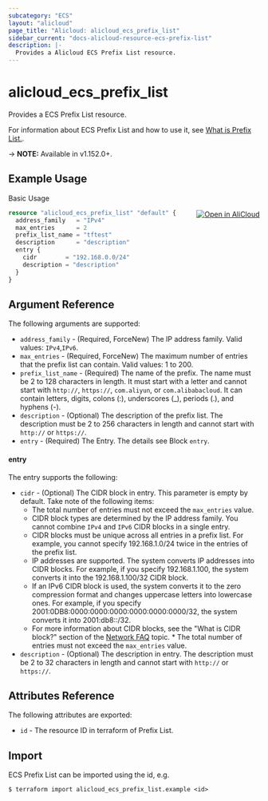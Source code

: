 ```yaml
---
subcategory: "ECS"
layout: "alicloud"
page_title: "Alicloud: alicloud_ecs_prefix_list"
sidebar_current: "docs-alicloud-resource-ecs-prefix-list"
description: |-
  Provides a Alicloud ECS Prefix List resource.
---
```


# alicloud_ecs_prefix_list

Provides a ECS Prefix List resource.

For information about ECS Prefix List and how to use it, see [What is Prefix List.](https://www.alibabacloud.com/help/en/doc-detail/207969.html).

-> **NOTE:** Available in v1.152.0+.

## Example Usage
<div class="oics-button" style="float: right;margin: 0 0 -40px 0;">
  <a href="https://api.aliyun.com/api-tools/terraform?resource=alicloud_ecs_prefix_list&exampleId=225b62c4-0ad2-cacd-1b5f-3c8e85e2598e2c6b09eb&activeTab=example&spm=docs.r.ecs_prefix_list.0.225b62c40a" target="_blank">
    <img alt="Open in AliCloud" src="https://img.alicdn.com/imgextra/i1/O1CN01hjjqXv1uYUlY56FyX_!!6000000006049-55-tps-254-36.svg" style="max-height: 44px; margin: 32px auto; max-width: 100%;">
  </a>
</div>

Basic Usage

```terraform
resource "alicloud_ecs_prefix_list" "default" {
  address_family   = "IPv4"
  max_entries      = 2
  prefix_list_name = "tftest"
  description      = "description"
  entry {
    cidr        = "192.168.0.0/24"
    description = "description"
  }
}
```

## Argument Reference

The following arguments are supported:

* `address_family` - (Required, ForceNew) The IP address family. Valid values: `IPv4`,`IPv6`.
* `max_entries` - (Required, ForceNew) The maximum number of entries that the prefix list can contain.  Valid values: 1 to 200.
* `prefix_list_name` - (Required) The name of the prefix. The name must be 2 to 128 characters in length. It must start with a letter and cannot start with `http://`, `https://`, `com.aliyun`, or `com.alibabacloud`. It can contain letters, digits, colons (:), underscores (_), periods (.), and hyphens (-).
* `description` - (Optional) The description of the prefix list. The description must be 2 to 256 characters in length and cannot start with `http://` or `https://`.
* `entry` - (Required) The Entry. The details see Block `entry`. 



#### entry
The entry supports the following:

* `cidr` - (Optional) The CIDR block in entry. This parameter is empty by default.  Take note of the following items:
  * The total number of entries must not exceed the `max_entries` value.
  * CIDR block types are determined by the IP address family. You cannot combine `IPv4` and `IPv6` CIDR blocks in a single entry.
  * CIDR blocks must be unique across all entries in a prefix list. For example, you cannot specify 192.168.1.0/24 twice in the entries of the prefix list.
  * IP addresses are supported. The system converts IP addresses into CIDR blocks. For example, if you specify 192.168.1.100, the system converts it into the 192.168.1.100/32 CIDR block.
  * If an IPv6 CIDR block is used, the system converts it to the zero compression format and changes uppercase letters into lowercase ones. For example, if you specify 2001:0DB8:0000:0000:0000:0000:0000:0000/32, the system converts it into 2001:db8::/32.
  * For more information about CIDR blocks, see the "What is CIDR block?" section of the [Network FAQ](https://www.alibabacloud.com/help/doc-detail/40637.htm) topic.  * The total number of entries must not exceed the `max_entries` value.
* `description` - (Optional) The description in entry. The description must be 2 to 32 characters in length and cannot start with `http://` or `https://`.


## Attributes Reference

The following attributes are exported:

* `id` - The resource ID in terraform of Prefix List.


## Import

ECS Prefix List can be imported using the id, e.g.

```shell
$ terraform import alicloud_ecs_prefix_list.example <id>
```
